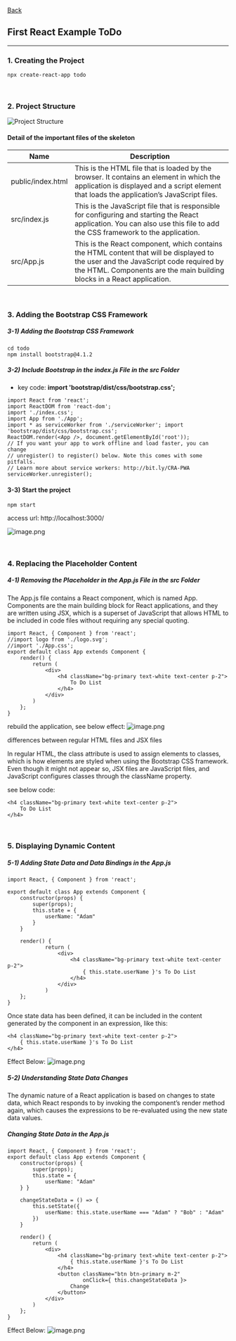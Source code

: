 [Back](README.md)

## First React Example ToDo

<hr>

### 1. Creating the Project

```
npx create-react-app todo
```

&nbsp;

### 2. Project Structure

![Project Structure](todo_structure.png)

#### Detail of the important files of the skeleton

| Name              | Description                                                                                                                                                                                                   |
| ----------------- | ------------------------------------------------------------------------------------------------------------------------------------------------------------------------------------------------------------- |
| public/index.html | This is the HTML file that is loaded by the browser. It contains an element in which the application is displayed and a script element that loads the application’s JavaScript files.                         |
| src/index.js      | This is the JavaScript file that is responsible for configuring and starting the React application. You can also use this file to add the CSS framework to the application.                                   |
| src/App.js        | This is the React component, which contains the HTML content that will be displayed to the user and the JavaScript code required by the HTML. Components are the main building blocks in a React application. |

&nbsp;

### 3. Adding the Bootstrap CSS Framework

##### 3-1) Adding the Bootstrap CSS Framework

```
cd todo
npm install bootstrap@4.1.2
```

##### 3-2) Include Bootstrap in the index.js File in the src Folder

- key code:
  **import 'bootstrap/dist/css/bootstrap.css';**

```
import React from 'react';
import ReactDOM from 'react-dom';
import './index.css';
import App from './App';
import * as serviceWorker from './serviceWorker'; import 'bootstrap/dist/css/bootstrap.css';
ReactDOM.render(<App />, document.getElementById('root'));
// If you want your app to work offline and load faster, you can change
// unregister() to register() below. Note this comes with some pitfalls.
// Learn more about service workers: http://bit.ly/CRA-PWA
serviceWorker.unregister();
```

#### 3-3) Start the project

```
npm start
```

access url: http://localhost:3000/

![image.png](https://upload-images.jianshu.io/upload_images/12347236-9e5c716fc6fef077.png?imageMogr2/auto-orient/strip%7CimageView2/2/w/1240)

&nbsp;

### 4. Replacing the Placeholder Content

##### 4-1) Removing the Placeholder in the App.js File in the src Folder

The App.js file contains a React component, which is named App. Components are the main building block for React applications, and they are written using JSX, which is a superset of JavaScript that allows HTML to be included in code files without requiring any special quoting.

```
import React, { Component } from 'react';
//import logo from './logo.svg';
//import './App.css';
export default class App extends Component {
    render() {
        return (
            <div>
                <h4 className="bg-primary text-white text-center p-2">
                    To Do List
                </h4>
            </div>
        )
    };
}
```

rebuild the application, see below effect:
![image.png](https://upload-images.jianshu.io/upload_images/12347236-7b086fadffd18f83.png?imageMogr2/auto-orient/strip%7CimageView2/2/w/1240)

differences between regular HTML files and JSX files

In regular HTML, the class attribute is used to assign elements to classes, which is how elements are styled when using the Bootstrap CSS framework. Even though it might not appear so, JSX files are JavaScript files, and JavaScript configures classes through the className property.

see below code:

```
<h4 className="bg-primary text-white text-center p-2">
    To Do List
</h4>
```

&nbsp;

### 5. Displaying Dynamic Content

##### 5-1) Adding State Data and Data Bindings in the App.js

```
import React, { Component } from 'react';

export default class App extends Component {
    constructor(props) {
        super(props);
        this.state = {
            userName: "Adam"
        }
    }

    render() {
            return (
                <div>
                    <h4 className="bg-primary text-white text-center p-2">
                        { this.state.userName }'s To Do List
                    </h4>
                </div>
            )
    };
}
```

Once state data has been defined, it can be included in the content generated by the component in an expression, like this:

```
<h4 className="bg-primary text-white text-center p-2">
    { this.state.userName }'s To Do List
</h4>
```

Effect Below:
![image.png](https://upload-images.jianshu.io/upload_images/12347236-9c961f27708224c3.png?imageMogr2/auto-orient/strip%7CimageView2/2/w/1240)

##### 5-2) Understanding State Data Changes

The dynamic nature of a React application is based on changes to state data, which React responds to by invoking the component’s render method again, which causes the expressions to be re-evaluated using the new state data values.

##### Changing State Data in the App.js

```
import React, { Component } from 'react';
export default class App extends Component {
    constructor(props) {
        super(props);
        this.state = {
            userName: "Adam"
    } }

    changeStateData = () => {
        this.setState({
            userName: this.state.userName === "Adam" ? "Bob" : "Adam"
        })
    }

    render() {
        return (
            <div>
                <h4 className="bg-primary text-white text-center p-2">
                    { this.state.userName }'s To Do List
                </h4>
                <button className="btn btn-primary m-2"
                        onClick={ this.changeStateData }>
                    Change
                </button>
            </div>
        )
    };
}
```

Effect Below:
![image.png](https://upload-images.jianshu.io/upload_images/12347236-314c560c006234b8.png?imageMogr2/auto-orient/strip%7CimageView2/2/w/1240)
